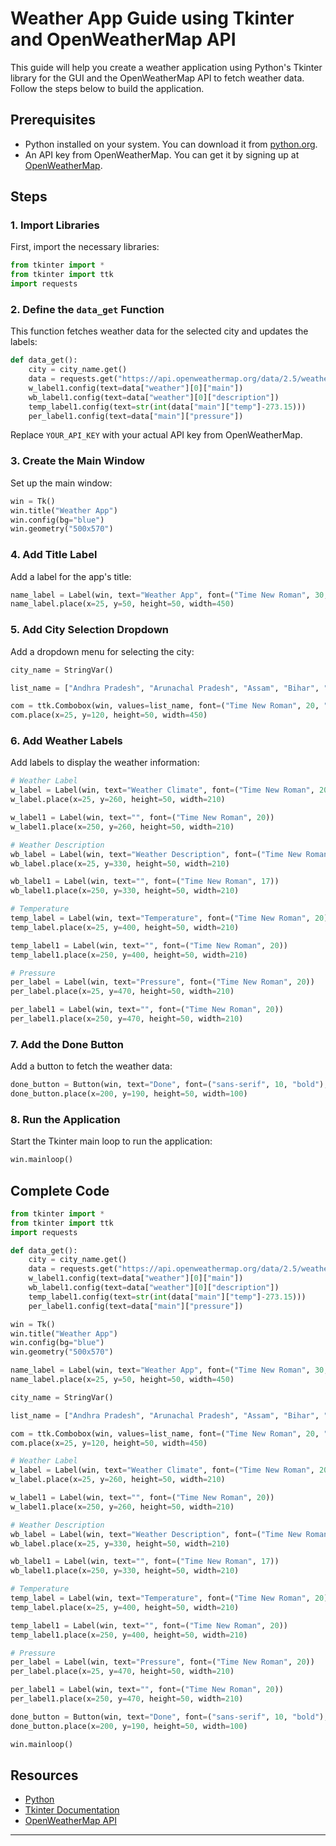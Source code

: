 # Weather App Guide using Tkinter and OpenWeatherMap API

This guide will help you create a weather application using Python's Tkinter library for the GUI and the OpenWeatherMap API to fetch weather data. Follow the steps below to build the application.

## Prerequisites

- Python installed on your system. You can download it from [python.org](https://www.python.org/downloads/).
- An API key from OpenWeatherMap. You can get it by signing up at [OpenWeatherMap](https://home.openweathermap.org/users/sign_up).

## Steps

### 1. Import Libraries

First, import the necessary libraries:

```python
from tkinter import *
from tkinter import ttk
import requests
```

### 2. Define the `data_get` Function

This function fetches weather data for the selected city and updates the labels:

```python
def data_get():
    city = city_name.get()
    data = requests.get("https://api.openweathermap.org/data/2.5/weather?q="+city+"&appid=YOUR_API_KEY").json()
    w_label1.config(text=data["weather"][0]["main"])
    wb_label1.config(text=data["weather"][0]["description"])
    temp_label1.config(text=str(int(data["main"]["temp"]-273.15)))
    per_label1.config(text=data["main"]["pressure"])
```
Replace `YOUR_API_KEY` with your actual API key from OpenWeatherMap.

### 3. Create the Main Window

Set up the main window:

```python
win = Tk()
win.title("Weather App")
win.config(bg="blue")
win.geometry("500x570")
```

### 4. Add Title Label

Add a label for the app's title:

```python
name_label = Label(win, text="Weather App", font=("Time New Roman", 30, "bold"))
name_label.place(x=25, y=50, height=50, width=450)
```

### 5. Add City Selection Dropdown

Add a dropdown menu for selecting the city:

```python
city_name = StringVar()

list_name = ["Andhra Pradesh", "Arunachal Pradesh", "Assam", "Bihar", "Chhattisgarh", "Goa", "Gujarat", "Haryana", "Himachal Pradesh", "Jammu and Kashmir", "Jharkhand", "Karnataka", "Kerala", "Madhya Pradesh", "Maharashtra", "Manipur", "Meghalaya", "Mizoram", "Nagaland", "Odisha", "Punjab", "Rajasthan", "Sikkim", "Tamil Nadu", "Telangana", "Tripura", "Uttar Pradesh", "Uttarakhand", "West Bengal", "Andaman and Nicobar Islands", "Chandigarh", "Dadra and Nagar Haveli", "Daman and Diu", "Lakshadweep", "National Capital Territory of Delhi", "Puducherry"]

com = ttk.Combobox(win, values=list_name, font=("Time New Roman", 20, "bold"), textvariable=city_name)
com.place(x=25, y=120, height=50, width=450)
```

### 6. Add Weather Labels

Add labels to display the weather information:

```python
# Weather Label
w_label = Label(win, text="Weather Climate", font=("Time New Roman", 20))
w_label.place(x=25, y=260, height=50, width=210)

w_label1 = Label(win, text="", font=("Time New Roman", 20))
w_label1.place(x=250, y=260, height=50, width=210)

# Weather Description
wb_label = Label(win, text="Weather Description", font=("Time New Roman", 16))
wb_label.place(x=25, y=330, height=50, width=210)

wb_label1 = Label(win, text="", font=("Time New Roman", 17))
wb_label1.place(x=250, y=330, height=50, width=210)

# Temperature
temp_label = Label(win, text="Temperature", font=("Time New Roman", 20))
temp_label.place(x=25, y=400, height=50, width=210)

temp_label1 = Label(win, text="", font=("Time New Roman", 20))
temp_label1.place(x=250, y=400, height=50, width=210)

# Pressure
per_label = Label(win, text="Pressure", font=("Time New Roman", 20))
per_label.place(x=25, y=470, height=50, width=210)

per_label1 = Label(win, text="", font=("Time New Roman", 20))
per_label1.place(x=250, y=470, height=50, width=210)
```

### 7. Add the Done Button

Add a button to fetch the weather data:

```python
done_button = Button(win, text="Done", font=("sans-serif", 10, "bold"), command=data_get)
done_button.place(x=200, y=190, height=50, width=100)
```

### 8. Run the Application

Start the Tkinter main loop to run the application:

```python
win.mainloop()
```

## Complete Code

```python
from tkinter import *
from tkinter import ttk
import requests

def data_get():
    city = city_name.get()
    data = requests.get("https://api.openweathermap.org/data/2.5/weather?q="+city+"&appid=YOUR_API_KEY").json()
    w_label1.config(text=data["weather"][0]["main"])
    wb_label1.config(text=data["weather"][0]["description"])
    temp_label1.config(text=str(int(data["main"]["temp"]-273.15)))
    per_label1.config(text=data["main"]["pressure"])

win = Tk()
win.title("Weather App")
win.config(bg="blue")
win.geometry("500x570")

name_label = Label(win, text="Weather App", font=("Time New Roman", 30, "bold"))
name_label.place(x=25, y=50, height=50, width=450)

city_name = StringVar()

list_name = ["Andhra Pradesh", "Arunachal Pradesh", "Assam", "Bihar", "Chhattisgarh", "Goa", "Gujarat", "Haryana", "Himachal Pradesh", "Jammu and Kashmir", "Jharkhand", "Karnataka", "Kerala", "Madhya Pradesh", "Maharashtra", "Manipur", "Meghalaya", "Mizoram", "Nagaland", "Odisha", "Punjab", "Rajasthan", "Sikkim", "Tamil Nadu", "Telangana", "Tripura", "Uttar Pradesh", "Uttarakhand", "West Bengal", "Andaman and Nicobar Islands", "Chandigarh", "Dadra and Nagar Haveli", "Daman and Diu", "Lakshadweep", "National Capital Territory of Delhi", "Puducherry"]

com = ttk.Combobox(win, values=list_name, font=("Time New Roman", 20, "bold"), textvariable=city_name)
com.place(x=25, y=120, height=50, width=450)

# Weather Label
w_label = Label(win, text="Weather Climate", font=("Time New Roman", 20))
w_label.place(x=25, y=260, height=50, width=210)

w_label1 = Label(win, text="", font=("Time New Roman", 20))
w_label1.place(x=250, y=260, height=50, width=210)

# Weather Description
wb_label = Label(win, text="Weather Description", font=("Time New Roman", 16))
wb_label.place(x=25, y=330, height=50, width=210)

wb_label1 = Label(win, text="", font=("Time New Roman", 17))
wb_label1.place(x=250, y=330, height=50, width=210)

# Temperature
temp_label = Label(win, text="Temperature", font=("Time New Roman", 20))
temp_label.place(x=25, y=400, height=50, width=210)

temp_label1 = Label(win, text="", font=("Time New Roman", 20))
temp_label1.place(x=250, y=400, height=50, width=210)

# Pressure
per_label = Label(win, text="Pressure", font=("Time New Roman", 20))
per_label.place(x=25, y=470, height=50, width=210)

per_label1 = Label(win, text="", font=("Time New Roman", 20))
per_label1.place(x=250, y=470, height=50, width=210)

done_button = Button(win, text="Done", font=("sans-serif", 10, "bold"), command=data_get)
done_button.place(x=200, y=190, height=50, width=100)

win.mainloop()
```

## Resources

- [Python](https://www.python.org/)
- [Tkinter Documentation](https://docs.python.org/3/library/tkinter.html)
- [OpenWeatherMap API](https://openweathermap.org/api)

---
